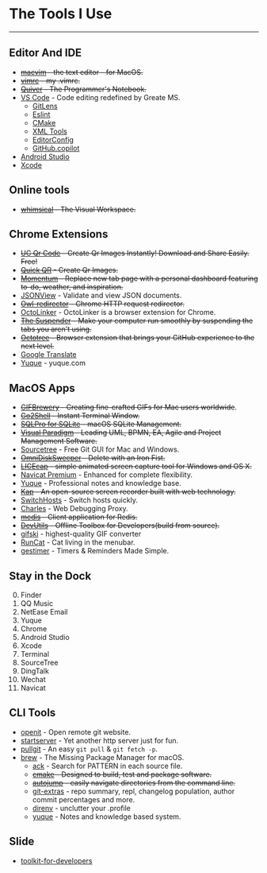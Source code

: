 # The Tools I Use

---

## Editor And IDE

- <s>[macvim](//github.com/macvim-dev/macvim) - the text editor - for MacOS.</s>
- <s>[vimrc](//github.com/xudafeng/vimrc) - my .vimrc.</s>
- <s>[Quiver](http://happenapps.com) - The Programmer's Notebook.</s>
- [VS Code](https://code.visualstudio.com/) - Code editing redefined by Greate MS.
  - [GitLens](https://marketplace.visualstudio.com/items?itemName=eamodio.gitlens)
  - [Eslint](https://marketplace.visualstudio.com/items?itemName=dbaeumer.vscode-eslint)
  - [CMake](https://marketplace.visualstudio.com/items?itemName=twxs.cmake)
  - [XML Tools](https://marketplace.visualstudio.com/items?itemName=DotJoshJohnson.xml)
  - [EditorConfig](https://marketplace.visualstudio.com/items?itemName=EditorConfig.EditorConfig)
  - [GitHub.copilot](https://marketplace.visualstudio.com/items?itemName=GitHub.copilot)
- [Android Studio](https://developer.android.com/studio)
- [Xcode](https://developer.apple.com/xcode/)

## Online tools

- <s>[whimsical](https://whimsical.com/) - The Visual Workspace.</s>

## Chrome Extensions

- <s>[UC Qr Code](https://chrome.google.com/webstore/detail/uc-qr-code/nhelohnehpahakjoklmodmogclacjgdj) - Create Qr Images Instantly! Download and Share Easily. Free!</s>
- <s>[Quick QR](https://chrome.google.com/webstore/detail/quick-qr-code-generator/afpbjjgbdimpioenaedcjgkaigggcdpp) - Create Qr Images.</s>
- <s>[Momentum](https://chrome.google.com/webstore/detail/momentum/laookkfknpbbblfpciffpaejjkokdgca) - Replace new tab page with a personal dashboard featuring to-do, weather, and inspiration.</s>
- [JSONView](https://chrome.google.com/webstore/detail/jsonview/chklaanhfefbnpoihckbnefhakgolnmc) - Validate and view JSON documents.
- <s>[Owl-redirector](//github.com/meowtec/Owl-redirector) - Chrome HTTP request redirector.</s>
- [OctoLinker](https://chrome.google.com/webstore/detail/octolinker/jlmafbaeoofdegohdhinkhilhclaklkp?hl=en-GB) - OctoLinker is a browser extension for Chrome.
- <s>[The Suspender](https://chrome.google.com/webstore/detail/octotree/bkhaagjahfmjljalopjnoealnfndnagc) - Make your computer run smoothly by suspending the tabs you aren't using.</s>
- <s>[Octotree](https://chrome.google.com/webstore/detail/octotree/bkhaagjahfmjljalopjnoealnfndnagc) - Browser extension that brings your GitHub experience to the next level.</s>
- [Google Translate](https://chrome.google.com/webstore/detail/google-translate/aapbdbdomjkkjkaonfhkkikfgjllcleb)
- [Yuque](https://chrome.google.com/webstore/detail/hnbdgfongnkfgnbpamndfiiedhapfecn) - yuque.com

## MacOS Apps

- <s>[GIFBrewery](http://gifbrewery.com/) - Creating fine-crafted GIFs for Mac users worldwide</s>.
- <s>[Go2Shell](http://zipzapmac.com/go2shell) - Instant Terminal Window.</s>
- <s>[SQLPro for SQLite](https://www.sqlitepro.com/) - macOS SQLite Management.</s>
- <s>[Visual Paradigm](https://www.visual-paradigm.com/) - Leading UML, BPMN, EA, Agile and Project Management Software.</s>
- [Sourcetree](https://www.sourcetreeapp.com/) - Free Git GUI for Mac and Windows.
- <s>[OmniDiskSweeper](https://www.omnigroup.com/more) - Delete with an Iron Fist.</s>
- <s>[LICEcap](https://github.com/justinfrankel/licecap) - simple animated screen capture tool for Windows and OS X.</s>
- [Navicat Premium](https://www.navicat.com.cn/products/navicat-premium) - Enhanced for complete flexibility.
- [Yuque](https://www.yuque.com/install/desktop) - Professional notes and knowledge base.
- <s>[Kap](https://getkap.co) - An open-source screen recorder built with web technology.</s>
- [SwitchHosts](https://github.com/oldj/SwitchHosts) - Switch hosts quickly.
- [Charles](https://www.charlesproxy.com/) - Web Debugging Proxy.
- <s>[medis](https://github.com/luin/medis) - Client application for Redis.</s>
- <s>[DevUtils](https://github.com/xudafeng/DevUtils-app) - Offline Toolbox for Developers(build from source).</s>
- [gifski](https://gif.ski/) - highest-quality GIF converter
- [RunCat](https://kyome.io/runcat/index.html) - Cat living in the menubar.
- [gestimer](https://maddin.io/gestimer) - Timers & Reminders Made Simple.

## Stay in the Dock

0. Finder
0. QQ Music
0. NetEase Email
0. Yuque
0. Chrome
0. Android Studio
0. Xcode
0. Terminal
0. SourceTree
0. DingTalk
0. Wechat
0. Navicat

## CLI Tools

- [openit](//github.com/xudafeng/openit) - Open remote git website.
- [startserver](//github.com/xudafeng/startserver) - Yet another http server just for fun.
- [pullgit](//github.com/xudafeng/pullgit) - An easy `git pull` & `git fetch -p`.
- [brew](https://brew.sh/) - The Missing Package Manager for macOS.
  - [ack](https://beyondgrep.com/install) - Search for PATTERN in each source file.
  - <s>[cmake](https://cmake.org/) - Designed to build, test and package software.</s>
  - <s>[autojump](https://github.com/wting/autojump) - easily navigate directories from the command line.</s>
  - [git-extras](https://github.com/tj/git-extras) - repo summary, repl, changelog population, author commit percentages and more.
  - [direnv](https://direnv.net/) - unclutter your .profile
  - [yuque](https://yuque.com) - Notes and knowledge based system.

## Slide

- [toolkit-for-developers](https://xudafeng.github.io/slide/archives/toolkit-for-developers/)
